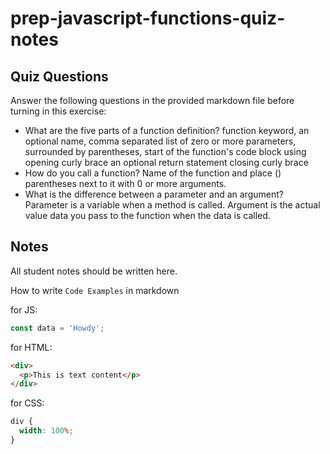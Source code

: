 # prep-javascript-functions-quiz-notes

## Quiz Questions

Answer the following questions in the provided markdown file before turning in this exercise:

- What are the five parts of a function definition?
  function keyword,
  an optional name,
  comma separated list of zero or more parameters, surrounded by parentheses,
  start of the function's code block using opening curly brace
  an optional return statement
  closing curly brace
- How do you call a function?
  Name of the function and place () parentheses next to it with 0 or more arguments.
- What is the difference between a parameter and an argument?
  Parameter is a variable when a method is called.
  Argument is the actual value data you pass to the function when the data is called.

## Notes

All student notes should be written here.

How to write `Code Examples` in markdown

for JS:

```javascript
const data = 'Howdy';
```

for HTML:

```html
<div>
  <p>This is text content</p>
</div>
```

for CSS:

```css
div {
  width: 100%;
}
```
